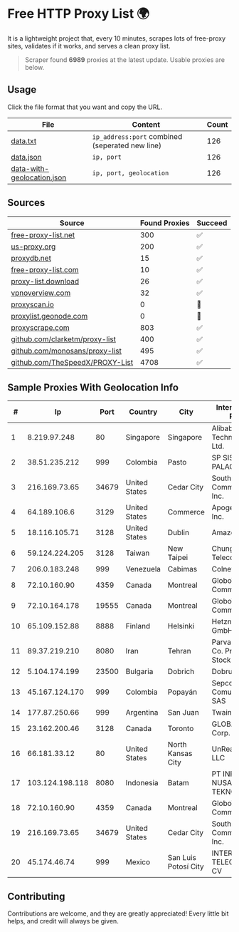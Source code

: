 
# Free HTTP Proxy List 🌍

It is a lightweight project that, every 10 minutes, scrapes lots of free-proxy sites, validates if it works, and serves a clean proxy list.


> Scraper found **6989** proxies at the latest update. Usable proxies are below.

## Usage

Click the file format that you want and copy the URL.


|File|Content|Count|
|----|-------|-----|
|[data.txt](https://raw.githubusercontent.com/themiralay/Proxy-List-World/master/data.txt)|`ip_address:port` combined (seperated new line)|126|
|[data.json](https://raw.githubusercontent.com/themiralay/Proxy-List-World/master/data.json)|`ip, port`|126|
|[data-with-geolocation.json](https://raw.githubusercontent.com/themiralay/Proxy-List-World/master/data-with-geolocation.json)|`ip, port, geolocation`|126|

## Sources

|Source|Found Proxies|Succeed|
|------|-------------|-------|
|[free-proxy-list.net](https://free-proxy-list.net)|300|✅|
|[us-proxy.org](https://www.us-proxy.org)|200|✅|
|[proxydb.net](http://proxydb.net)|15|✅|
|[free-proxy-list.com](https://free-proxy-list.com/?page=&port=&type%5B%5D=http&type%5B%5D=https&up_time=0&search=Search)|10|✅|
|[proxy-list.download](https://www.proxy-list.download/HTTP)|26|✅|
|[vpnoverview.com](https://vpnoverview.com/privacy/anonymous-browsing/free-proxy-servers)|32|✅|
|[proxyscan.io](https://www.proxyscan.io)|0|🚫|
|[proxylist.geonode.com](https://proxylist.geonode.com/api/proxy-list?limit=300&page=1&sort_by=lastChecked&sort_type=desc&protocols=http,https)|0|🚫|
|[proxyscrape.com](https://api.proxyscrape.com/v2/?request=displayproxies&protocol=http&timeout=10000&country=all&ssl=all&anonymity=all)|803|✅|
|[github.com/clarketm/proxy-list](https://raw.githubusercontent.com/clarketm/proxy-list/master/proxy-list-raw.txt)|400|✅|
|[github.com/monosans/proxy-list](https://raw.githubusercontent.com/monosans/proxy-list/main/proxies/http.txt)|495|✅|
|[github.com/TheSpeedX/PROXY-List](https://raw.githubusercontent.com/TheSpeedX/PROXY-List/master/http.txt)|4708|✅|


## Sample Proxies With Geolocation Info

|#|Ip|Port|Country|City|Internet Service Provider|
|-|--|----|-------|----|-------------------------|
|1|8.219.97.248|80|Singapore|Singapore|Alibaba (US) Technology Co., Ltd.|
|2|38.51.235.212|999|Colombia|Pasto|SP SISTEMAS PALACIOS LTDA|
|3|216.169.73.65|34679|United States|Cedar City|South Central Communications, Inc.|
|4|64.189.106.6|3129|United States|Commerce|Apogee Telecom Inc.|
|5|18.116.105.71|3128|United States|Dublin|Amazon.com, Inc.|
|6|59.124.224.205|3128|Taiwan|New Taipei|Chunghwa Telecom Co., Ltd.|
|7|206.0.183.248|999|Venezuela|Cabimas|Colnetwork C.A.|
|8|72.10.160.90|4359|Canada|Montreal|GloboTech Communications|
|9|72.10.164.178|19555|Canada|Montreal|GloboTech Communications|
|10|65.109.152.88|8888|Finland|Helsinki|Hetzner Online GmbH|
|11|89.37.219.210|8080|Iran|Tehran|Parvaresh Dadeha Co. Private Joint Stock|
|12|5.104.174.199|23500|Bulgaria|Dobrich|DobrudjaCable Ltd.|
|13|45.167.124.170|999|Colombia|Popayán|Sepcom Comunicaciones SAS|
|14|177.87.250.66|999|Argentina|San Juan|Twainsat SRL|
|15|23.162.200.46|3128|Canada|Toronto|GLOBALTELEHOST Corp.|
|16|66.181.33.12|80|United States|North Kansas City|UnReal Servers, LLC|
|17|103.124.198.118|8080|Indonesia|Batam|PT INFORMASI NUSANTARA TEKNOLOGI|
|18|72.10.160.90|4359|Canada|Montreal|GloboTech Communications|
|19|216.169.73.65|34679|United States|Cedar City|South Central Communications, Inc.|
|20|45.174.46.74|999|Mexico|San Luis Potosí City|INTERPHONET TELECOM, SA DE CV|



## Contributing

Contributions are welcome, and they are greatly appreciated! Every
little bit helps, and credit will always be given.

